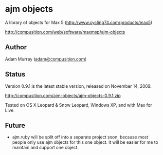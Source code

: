 # ajm objects #

A library of objects for Max 5 (<http://www.cycling74.com/products/max5>)

<http://compusition.com/web/software/maxmsp/ajm-objects>

  
## Author ##

Adam Murray (adam@compusition.com)


## Status ##

Version 0.9.1 is the latest stable version, released on November 14, 2009.

<http://compusition.com/ajm-objects/ajm-objects-0.9.1.zip><br/>

Tested on OS X Leopard & Snow Leopard, Windows XP, and with Max for Live.


## Future ##

* ajm.ruby will be split off into a separate project soon, because most people only use ajm objects
  for this one object. It will be easier for me to maintain and support one object.
